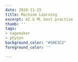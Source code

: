 ```yaml
---
date: 2020-11-15
title: Machine Learning
excerpt: AI & ML best practise
thumb: ''
tags:
- sagemaker
- phyton
background_color: "#50E3C2"
foreground_color: ''

---
```

